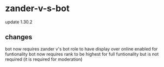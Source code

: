 # zander-v-s-bot
update 1.30.2
## changes
bot now requires zander v's bot role to have display over online enabled for funtionality
bot now requires rank to be highest for full funtionality but is not required (it is required for moderation)
